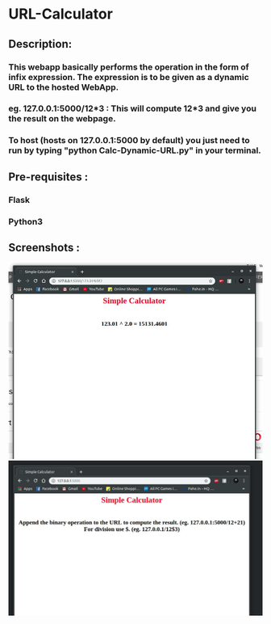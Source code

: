 # URL-Calculator
## Description: <br>
### This webapp basically performs the operation in the form of infix expression. The expression is to be given as a dynamic URL to the hosted WebApp.
### eg. 127.0.0.1:5000/12\*3 : This will compute 12\*3 and give you the result on the webpage.
### To host (hosts on 127.0.0.1:5000 by default) you just need to run by typing "python Calc-Dynamic-URL.py" in your terminal.
## Pre-requisites : 
### Flask
### Python3
## Screenshots :

<img src="/1.jpg">
<img src="/2.jpg">
